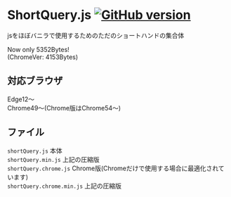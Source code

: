 # ShortQuery.js  [![GitHub version](https://badge.fury.io/gh/S--Minecraft%2FShortQuery.js.svg)](https://badge.fury.io/gh/S--Minecraft%2FShortQuery.js)
jsをほぼバニラで使用するためのただのショートハンドの集合体  
  
Now only 5352Bytes!  
(ChromeVer: 4153Bytes)  
  
## 対応ブラウザ
Edge12～  
Chrome49～(Chrome版はChrome54～)  
  
## ファイル
`shortQuery.js` 本体  
`shortQuery.min.js` 上記の圧縮版  
`shortQuery.chrome.js` Chrome版(Chromeだけで使用する場合に最適化されています)  
`shortQuery.chrome.min.js` 上記の圧縮版  
